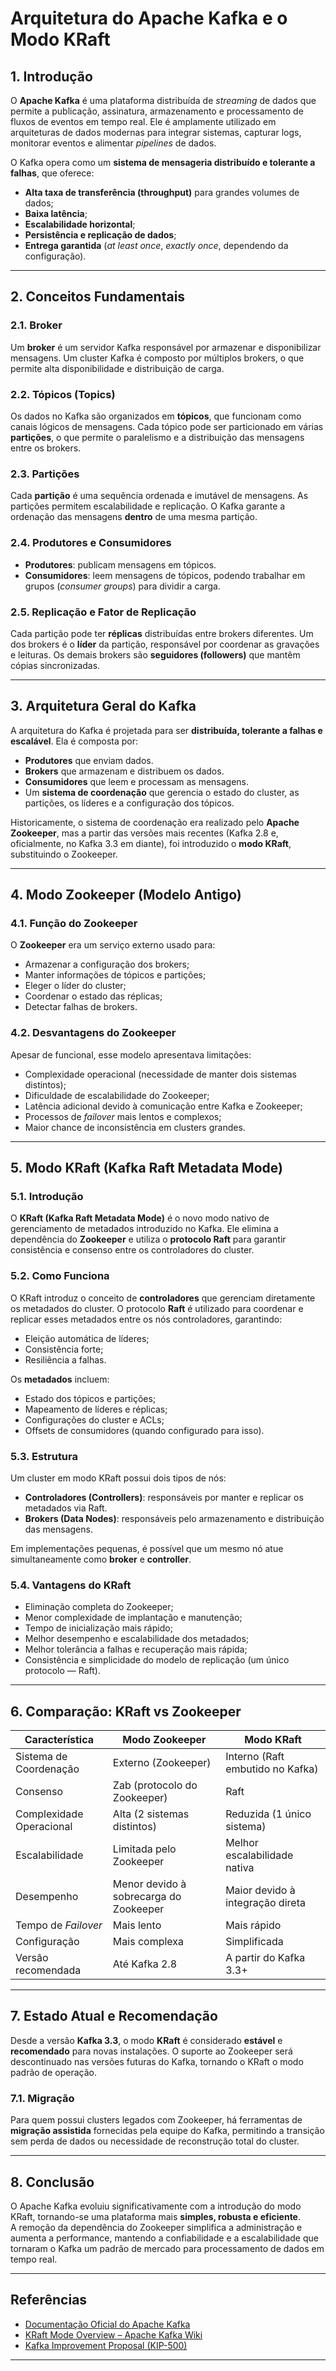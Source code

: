 # Arquitetura do Apache Kafka e o Modo KRaft

## 1. Introdução

O **Apache Kafka** é uma plataforma distribuída de *streaming* de dados que permite a publicação, assinatura, armazenamento e processamento de fluxos de eventos em tempo real. Ele é amplamente utilizado em arquiteturas de dados modernas para integrar sistemas, capturar logs, monitorar eventos e alimentar *pipelines* de dados.

O Kafka opera como um **sistema de mensageria distribuído e tolerante a falhas**, que oferece:
- **Alta taxa de transferência (throughput)** para grandes volumes de dados;
- **Baixa latência**;
- **Escalabilidade horizontal**;
- **Persistência e replicação de dados**;
- **Entrega garantida** (*at least once*, *exactly once*, dependendo da configuração).

---

## 2. Conceitos Fundamentais

### 2.1. Broker
Um **broker** é um servidor Kafka responsável por armazenar e disponibilizar mensagens. Um cluster Kafka é composto por múltiplos brokers, o que permite alta disponibilidade e distribuição de carga.

### 2.2. Tópicos (Topics)
Os dados no Kafka são organizados em **tópicos**, que funcionam como canais lógicos de mensagens. Cada tópico pode ser particionado em várias **partições**, o que permite o paralelismo e a distribuição das mensagens entre os brokers.

### 2.3. Partições
Cada **partição** é uma sequência ordenada e imutável de mensagens. As partições permitem escalabilidade e replicação. O Kafka garante a ordenação das mensagens **dentro** de uma mesma partição.

### 2.4. Produtores e Consumidores
- **Produtores**: publicam mensagens em tópicos.
- **Consumidores**: leem mensagens de tópicos, podendo trabalhar em grupos (*consumer groups*) para dividir a carga.

### 2.5. Replicação e Fator de Replicação
Cada partição pode ter **réplicas** distribuídas entre brokers diferentes. Um dos brokers é o **líder** da partição, responsável por coordenar as gravações e leituras. Os demais brokers são **seguidores (followers)** que mantêm cópias sincronizadas.

---

## 3. Arquitetura Geral do Kafka

A arquitetura do Kafka é projetada para ser **distribuída, tolerante a falhas e escalável**. Ela é composta por:

- **Produtores** que enviam dados.
- **Brokers** que armazenam e distribuem os dados.
- **Consumidores** que leem e processam as mensagens.
- Um **sistema de coordenação** que gerencia o estado do cluster, as partições, os líderes e a configuração dos tópicos.

Historicamente, o sistema de coordenação era realizado pelo **Apache Zookeeper**, mas a partir das versões mais recentes (Kafka 2.8 e, oficialmente, no Kafka 3.3 em diante), foi introduzido o **modo KRaft**, substituindo o Zookeeper.

---

## 4. Modo Zookeeper (Modelo Antigo)

### 4.1. Função do Zookeeper
O **Zookeeper** era um serviço externo usado para:
- Armazenar a configuração dos brokers;
- Manter informações de tópicos e partições;
- Eleger o líder do cluster;
- Coordenar o estado das réplicas;
- Detectar falhas de brokers.

### 4.2. Desvantagens do Zookeeper
Apesar de funcional, esse modelo apresentava limitações:
- Complexidade operacional (necessidade de manter dois sistemas distintos);
- Dificuldade de escalabilidade do Zookeeper;
- Latência adicional devido à comunicação entre Kafka e Zookeeper;
- Processos de *failover* mais lentos e complexos;
- Maior chance de inconsistência em clusters grandes.

---

## 5. Modo KRaft (Kafka Raft Metadata Mode)

### 5.1. Introdução
O **KRaft (Kafka Raft Metadata Mode)** é o novo modo nativo de gerenciamento de metadados introduzido no Kafka. Ele elimina a dependência do **Zookeeper** e utiliza o **protocolo Raft** para garantir consistência e consenso entre os controladores do cluster.

### 5.2. Como Funciona
O KRaft introduz o conceito de **controladores** que gerenciam diretamente os metadados do cluster. O protocolo **Raft** é utilizado para coordenar e replicar esses metadados entre os nós controladores, garantindo:
- Eleição automática de líderes;
- Consistência forte;
- Resiliência a falhas.

Os **metadados** incluem:
- Estado dos tópicos e partições;
- Mapeamento de líderes e réplicas;
- Configurações do cluster e ACLs;
- Offsets de consumidores (quando configurado para isso).

### 5.3. Estrutura
Um cluster em modo KRaft possui dois tipos de nós:
- **Controladores (Controllers)**: responsáveis por manter e replicar os metadados via Raft.
- **Brokers (Data Nodes)**: responsáveis pelo armazenamento e distribuição das mensagens.

Em implementações pequenas, é possível que um mesmo nó atue simultaneamente como **broker** e **controller**.

### 5.4. Vantagens do KRaft
- Eliminação completa do Zookeeper;
- Menor complexidade de implantação e manutenção;
- Tempo de inicialização mais rápido;
- Melhor desempenho e escalabilidade dos metadados;
- Melhor tolerância a falhas e recuperação mais rápida;
- Consistência e simplicidade do modelo de replicação (um único protocolo — Raft).

---

## 6. Comparação: KRaft vs Zookeeper

| Característica | Modo Zookeeper | Modo KRaft |
|-----------------|----------------|-------------|
| Sistema de Coordenação | Externo (Zookeeper) | Interno (Raft embutido no Kafka) |
| Consenso | Zab (protocolo do Zookeeper) | Raft |
| Complexidade Operacional | Alta (2 sistemas distintos) | Reduzida (1 único sistema) |
| Escalabilidade | Limitada pelo Zookeeper | Melhor escalabilidade nativa |
| Desempenho | Menor devido à sobrecarga do Zookeeper | Maior devido à integração direta |
| Tempo de *Failover* | Mais lento | Mais rápido |
| Configuração | Mais complexa | Simplificada |
| Versão recomendada | Até Kafka 2.8 | A partir do Kafka 3.3+ |

---

## 7. Estado Atual e Recomendação

Desde a versão **Kafka 3.3**, o modo **KRaft** é considerado **estável** e **recomendado** para novas instalações. O suporte ao Zookeeper será descontinuado nas versões futuras do Kafka, tornando o KRaft o modo padrão de operação.

### 7.1. Migração
Para quem possui clusters legados com Zookeeper, há ferramentas de **migração assistida** fornecidas pela equipe do Kafka, permitindo a transição sem perda de dados ou necessidade de reconstrução total do cluster.

---

## 8. Conclusão

O Apache Kafka evoluiu significativamente com a introdução do modo KRaft, tornando-se uma plataforma mais **simples, robusta e eficiente**.  
A remoção da dependência do Zookeeper simplifica a administração e aumenta a performance, mantendo a confiabilidade e a escalabilidade que tornaram o Kafka um padrão de mercado para processamento de dados em tempo real.

---

## Referências
- [Documentação Oficial do Apache Kafka](https://kafka.apache.org/documentation/)
- [KRaft Mode Overview – Apache Kafka Wiki](https://developer.confluent.io/learn/kraft/)
- [Kafka Improvement Proposal (KIP-500)](https://cwiki.apache.org/confluence/display/KAFKA/KIP-500%3A+Replace+ZooKeeper+with+a+Self-Managed+Metadata+Quorum)

---
